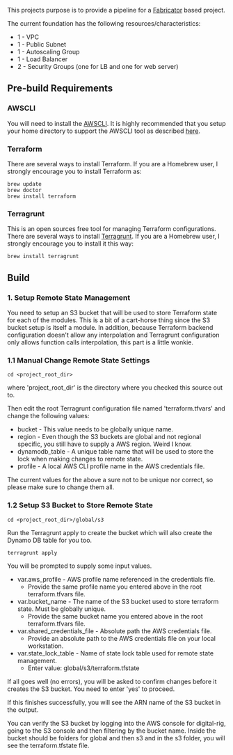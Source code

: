 This projects purpose is to provide a pipeline for a [Fabricator](http://fbrctr.github.io) based project.

The current foundation has the following resources/characteristics:

* 1 - VPC
* 1 - Public Subnet
* 1 - Autoscaling Group
* 1 - Load Balancer
* 2 - Security Groups (one for LB and one for web server)

## Pre-build Requirements

### AWSCLI

You will need to install the [AWSCLI](https://aws.amazon.com/cli/). It is highly recommended that you setup your home directory to support the AWSCLI tool as described [here](https://docs.aws.amazon.com/cli/latest/userguide/cli-config-files.html).

### Terraform

There are several ways to install Terraform. If you are a Homebrew user, I strongly encourage you to install Terraform as:

```
brew update
brew doctor
brew install terraform
```

### Terragrunt

This is an open sources free tool for managing Terraform configurations. There are several ways to install [Terragrunt](https://github.com/gruntwork-io/terragrunt). If you are a Homebrew user, I strongly encourage you to install it this way:

```
brew install terragrunt
```

## Build

### 1. Setup Remote State Management

You need to setup an S3 bucket that will be used to store Terraform state for each of the modules. This is a bit of a cart-horse thing since the S3 bucket setup is itself a module. In addition, because Terraform backend configuration doesn't allow any interpolation and Terragrunt configuration only allows function calls interpolation, this part is a little wonkie.

### 1.1 Manual Change Remote State Settings
```
cd <project_root_dir>
```

where 'project_root_dir' is the directory where you checked this source out to.

Then edit the root Terragrunt configuration file named 'terraform.tfvars' and change the following values:

* bucket - This value needs to be globally unique name.
* region - Even though the S3 buckets are global and not regional specific, you still have to supply a AWS region. Weird I know.
* dynamodb_table - A unique table name that will be used to store the lock when making changes to remote state.
* profile - A local AWS CLI profile name in the AWS credentials file.

The current values for the above a sure not to be unique nor correct, so please make sure to change them all.

### 1.2 Setup S3 Bucket to Store Remote State
```
cd <project_root_dir>/global/s3
```

Run the Terragrunt apply to create the bucket which will also create the Dynamo DB table for you too.
```
terragrunt apply
```

You will be prompted to supply some input values.
* var.aws_profile - AWS profile name referenced in the credentials file.
  * Provide the same profile name you entered above in the root terraform.tfvars file.
* var.bucket_name - The name of the S3 bucket used to store terraform state. Must be globally unique.
  * Provide the same bucket name you entered above in the root terraform.tfvars file.
* var.shared_credentials_file - Absolute path the AWS credentials file.
  * Provide an absolute path to the AWS credentials file on your local workstation.
* var.state_lock_table - Name of state lock table used for remote state management.
  * Enter value: global/s3/terraform.tfstate

If all goes well (no errors), you will be asked to confirm changes before it creates the S3 bucket. You need to enter 'yes' to proceed.

If this finishes successfully, you will see the ARN name of the S3 bucket in the output.

You can verify the S3 bucket by logging into the AWS console for digital-rig, going to the S3 console and then filtering by the bucket name. Inside the bucket should be folders for global and then s3 and in the s3 folder, you will see the terraform.tfstate file.
